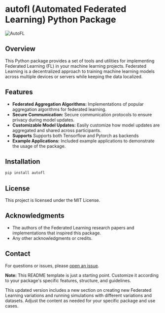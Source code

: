 # autofl (Automated Federated Learning) Python Package

![AutoFL](https://assets-global.website-files.com/5d7b77b063a9066d83e1209c/63dd0be289a72c7e01b470ef_local%20model.webp)

## Overview

This Python package provides a set of tools and utilities for implementing Federated Learning (FL) in your machine learning projects. Federated Learning is a decentralized approach to training machine learning models across multiple devices or servers while keeping the data localized.

## Features

- **Federated Aggregation Algorithms:** Implementations of popular aggregation algorithms for federated learning.
- **Secure Communication:** Secure communication protocols to ensure privacy during model updates.
- **Customizable Model Updates:** Easily customize how model updates are aggregated and shared across participants.
- **Supports** Supports both Tensorflow and Pytorch as backends
- **Example Applications:** Included example applications to demonstrate the usage of the package.

## Installation

```bash
pip install autofl
```

## License

This project is licensed under the MIT License.

## Acknowledgments

- The authors of the Federated Learning research papers and implementations that inspired this package.
- Any other acknowledgments or credits.

## Contact

For questions or issues, please [open an issue](https://github.com/sujaykumarmag/auto-fl/issues).

**Note:** This README template is just a starting point. Customize it according to your package's specific features, structure, and guidelines.


This updated version includes a new section on creating new Federated Learning variations and running simulations with different variations and datasets. Adjust the content as needed for your specific package and use cases.


